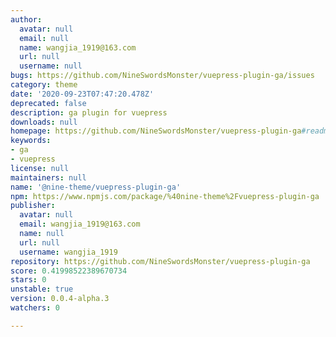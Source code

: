 ```yaml
---
author:
  avatar: null
  email: null
  name: wangjia_1919@163.com
  url: null
  username: null
bugs: https://github.com/NineSwordsMonster/vuepress-plugin-ga/issues
category: theme
date: '2020-09-23T07:47:20.478Z'
deprecated: false
description: ga plugin for vuepress
downloads: null
homepage: https://github.com/NineSwordsMonster/vuepress-plugin-ga#readme
keywords:
- ga
- vuepress
license: null
maintainers: null
name: '@nine-theme/vuepress-plugin-ga'
npm: https://www.npmjs.com/package/%40nine-theme%2Fvuepress-plugin-ga
publisher:
  avatar: null
  email: wangjia_1919@163.com
  name: null
  url: null
  username: wangjia_1919
repository: https://github.com/NineSwordsMonster/vuepress-plugin-ga
score: 0.41998522389670734
stars: 0
unstable: true
version: 0.0.4-alpha.3
watchers: 0

---
```


